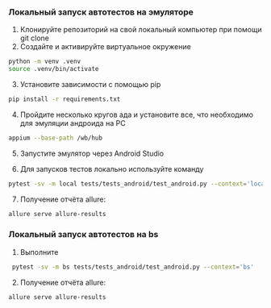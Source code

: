 ### Локальный запуск автотестов на эмуляторе
1. Клонируйте репозиторий на свой локальный компьютер при помощи git clone
2. Создайте и активируйте виртуальное окружение
  ```bash
  python -m venv .venv
  source .venv/bin/activate
  ```
3. Установите зависимости с помощью pip
  ```bash
  pip install -r requirements.txt
  ```
4. Пройдите несколько кругов ада и установите все, что необходимо для эмуляции андроида на PC
  ```bash
  appium --base-path /wb/hub
  ```
5. Запустите эмулятор через Android Studio

6. Для запусков тестов локально используйте команду 
  ```bash
  pytest -sv -m local tests/tests_android/test_android.py --context='local'
  ```
7. Получение отчёта allure:
```bash
allure serve allure-results
```
 
### Локальный запуск автотестов на bs

1. Выполните
```bash
 pytest -sv -m bs tests/tests_android/test_android.py --context='bs'
```
2. Получение отчёта allure:
```bash
allure serve allure-results